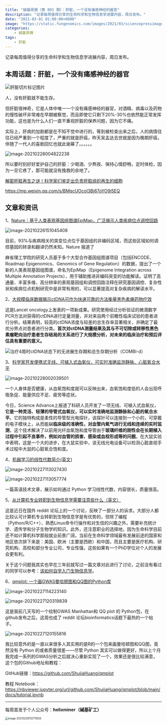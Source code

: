 ```yaml
---
title: "碱基周报（第 001 期）：肝脏，一个没有痛感神经的器官"
description: "记录每周值得分享的生命科学和生物信息学进展内容，周日发布。"
date: "2021-03-01 01:00:00+0800"
image: "https://static.fungenomics.com/images/2021/03/sciencepressimageforkatiecopy.png"
categories:
    - 碱基周报
tags:
    - 肝脏
---
```


记录每周值得分享的生命科学和生物信息学进展内容，周日发布。

## 本周话题：肝脏，一个没有痛感神经的器官

![肝脏切片标记图片](https://static.fungenomics.com/images/2021/03/sciencepressimageforkatiecopy.png)



人，没有肝脏就不能生存。

但肝脏很神奇，它是人体中唯一一个没有痛感神经的器官，对酒精、病毒以及药物的慢性破坏非常难在早期被察觉，而且即使它只剩下20%-30%也依然能正常发挥功能，这也是为什么人们一直不重视肝脏的保养问题，因为它不痛。

实际上，肝病的加剧都是在不知不觉中进行的，等到被检查出来之后，人的病情往往已经严重到一个程度了，严重的就是肝癌，昨天吴孟达去世就是因为晚期肝癌，伴随了一代人的喜剧回忆也就此谢幕了。。。。。。



![image-20210228004822238](https://static.fungenomics.com/images/2021/03/image-20210228004822238.png)



所以要时刻好好爱护自己的肝脏：少喝酒、少熬夜、保持心情舒畅，定时体检，因为一旦它疼了，那可能就没有挽救的余地了。

[解密肝脏再生之谜！科学家们鉴定出负责肝脏组织再生的细胞](https://medicalxpress.com/news/2021-02-scientists-cells-responsible-liver-tissue.html)

https://mp.weixin.qq.com/s/BMqcUOcoI3Bj67oYO9j5EQ

## 文章和资讯

1、[Nature｜基于人类表观基因组图谱EpiMap，广泛揭示人类疾病位点调控回路](https://mp.weixin.qq.com/s/_yuJbLRARkgcuHsJ6YtqVg)

![image-20210226151045408](https://static.fungenomics.com/images/2021/03/image-20210226151045408.png)

目前，93%与疾病相关的突变位点位于基因组的非编码区域，而这些区域如何调控基因的转录和翻译仍然未知。Nature 报道了

麻省理工学院的研究人员基于多个大型合作基因组图谱项目（包括ENCODE、Roadmap Epigenomics、Genomics of Gene Regulation）的数据，提出了一个新的人类表观基因组图谱，命名为EpiMap（Epigenome Integration across Multiple Annotation Projects），用于辅助推进非编码突变的功能解读。证明了高通量、丰富多维、高分辨率的表观基因组和调控回路注释在研究基因调控、复杂性状和疾病位点机制研究中是非常有用的，可以显著提高对复杂疾病的解读水平。



2、[大规模临床数据揭示ctDNA可作为快速可靠的方法衡量黑色素瘤药物疗效](https://mp.weixin.qq.com/s/QzKGoiGGexvNPc-QuCkjNw)

这是Lancet oncology上发表的一项新成果。研究使用经过分析验证的微滴数字PCR方法对获得的ctDNA进行定量测量，并对来自两个前瞻性临床试验的患者进行分析。结果表明，较高的ctDNA浓度与较差的总生存率显著相关，并确定了最优分界点对患者进行分类。**首次对ctDNA测量结果及其与不可切除或转移性黑色素瘤靶向治疗患者生存结局的关系进行了大规模分析，对未来的临床治疗和预后评估具有重要的意义。**

![治疗4周时ctDNA状态下的无进展生存期和总生存期分析（COMBI-d）](https://static.fungenomics.com/images/2021/03/image-20210227111701984.png)



3、[科学家开发便携式无线、可植入式血氧仪，可实时准确监测静脉、心脏氧合水平](https://mp.weixin.qq.com/s/ZM8AwF_sobCFrmSqTO7Z6Q)

![image-20210228002039501](https://static.fungenomics.com/images/2021/03/image-20210228002039501.png)



一个人身体是否健康，从血氧饱和度就可以反映出来，血氧饱和度低的人会出现呼吸急促、能量供应不足、疲劳等症状。

今日，Science Advance上报道了科研人员开发了一项无线、可植入式血氧仪，**它是一种灵活、轻薄的导管式血氧仪，可以实时准确地监测静脉和心脏的氧合水平**。它的独特构成是柔性的导管型光电探针，该探针可以连接到一个小的，可穿戴的电子模块上，从而能**以临床级的准确性，对血管内氧气进行无线和连续的实时监测**，这个技术解决了以前用光纤血氧饱和度导管由于**玻璃纤维的刚性会在长期植入过程中引起不良事件，例如对血管的损害、感染或血栓形成等的问题**。在大鼠实验中表明，这是一个大的进步，在大鼠实验中，该无线光电设备可以检测心脏直视手术过程中大鼠的心脏氧合饱和度。



4、[机器学习的线性代数简介(英文)](https://pabloinsente.github.io/intro-linear-algebra)

![image-20210227113027430](https://static.fungenomics.com/images/2021/03/image-20210227113027430.png)

![image-20210227113057774](https://static.fungenomics.com/images/2021/03/image-20210227113057774.png)

一篇英语技术文章，展示如何通过 Python 学习线性代数，内容很长，质量很高。



5、[从计算机专业转职到生物信息学需要注意些什么（英文）](https://www.reddit.com/r/bioinformatics/comments/ls1hle/computer_science_to_bioinformatics_transition_as/)

这是近日在国外 reddit 论坛上的一个讨论，反映了一部分人的诉求。大部分人都比较认可计算机专业转职到生物信息学是有优势的，但除了编程（Python/R/C++）、熟悉Linux命令行操作和对生信的兴趣之外，需要补充统计学、遗传学和分子生物学的知识。此外，还注意职业的选择地，因为生命科学目前还不如计算机科学那般就业前景广阔，当前在生命科学领域最有发展前途的国家和地区依次排下来是：美国、欧洲（主要是西欧）和中国，而且主要是医疗机构、研究机构、高校和部分专业公司，专业性强，这些如果有一个PhD学位对个人的发展会更有利。

关于这个问题我其实也早在三年前就写过一篇文章对此进行了讨论，之前没有看过的同学可以参考：[该如何自学入门生物信息学](https://mp.weixin.qq.com/s/-dUMXBsiXGfGo4dhJXVa8A)。



6、[qmplot: 一个画GWAS曼哈顿图和QQ图的Python库](https://github.com/ShujiaHuang/qmplot)

![image-20210227114223140](https://static.fungenomics.com/images/2021/03/image-20210227114223140.png)

![image-20210227120319839](https://static.fungenomics.com/images/2021/03/image-20210227120319839.png)



这是我前几天写的一个绘制GWAS Manhattan和 QQ plot 的 Python包，在github发布之后，这周也成了 reddit 论坛bioinformatics话题下最热的一个帖子。

![image-20210227120155816](https://static.fungenomics.com/images/2021/03/image-20210227120155816.png)



我比较意外的是一直以来很多人其实用的是R的一个包来画曼哈顿图和QQ图，竟然没有 Python 的或者质量很差——尽管 Python 其实可以做得更好，所以上个月我完成一系列的GWAS分析之后就决心重新实现了一个，效果还是很比较满意，这个包的Github地址和教程：

GitHub链接：https://github.com/ShujiaHuang/qmplot

教程 Notebook：https://nbviewer.jupyter.org/url/github.com/ShujiaHuang/qmplot/blob/main/docs/tutorial.ipynb



-----

每周首发于个人公众号：**helixminer（碱基矿工）**

<img src="https://static.fungenomics.com/images/2021/03/helixminer-mid-red.png" alt="image-20210228112711833" style="zoom:60%;" />





